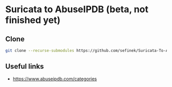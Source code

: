 # Suricata to AbuseIPDB (beta, not finished yet)

## Clone
```bash
git clone --recurse-submodules https://github.com/sefinek/Suricata-To-AbuseIPDB.git
```

## Useful links
- https://www.abuseipdb.com/categories